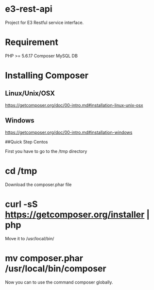# e3-rest-api
Project for E3 Restful service interface.

# Requirement
PHP >= 5.6.17
Composer
MySQL DB

# Installing Composer

## Linux/Unix/OSX
https://getcomposer.org/doc/00-intro.md#installation-linux-unix-osx

## Windows
https://getcomposer.org/doc/00-intro.md#installation-windows

##Quick Step Centos

First you have to go to the /tmp directory

# cd /tmp

Download the composer.phar file

# curl -sS https://getcomposer.org/installer | php

Move it to /usr/local/bin/

# mv composer.phar /usr/local/bin/composer

Now you can to use the command composer globally. 
